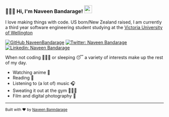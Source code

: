 ### 👨🏾‍💻 Hi, I'm Naveen Bandarage! <img src="https://media.giphy.com/media/hvRJCLFzcasrR4ia7z/giphy.gif" width="25px">

I love making things with code. US born/New Zealand raised, I am currently a third year software engineering student studying at the <a href="https://www.wgtn.ac.nz/">Victoria University of Wellington</a>

[![GitHub NaveenBandarage](https://img.shields.io/github/followers/NaveenBandarage?label=follow&style=social)](https://github.com/NaveenBandarage)
[![Twitter: Naveen Bandarage](https://img.shields.io/twitter/follow/NaveenBandarage?style=social)](https://twitter.com/naveenbandarage)
[![Linkedin: Naveen Bandarage](https://img.shields.io/badge/-NaveenBandarage-blue?style=flat-square&logo=Linkedin&logoColor=white&link=https://www.linkedin.com/in/NaveenBandarage/)](https://www.linkedin.com/in/NaveenBandarage/)

When not coding 👨🏾‍💻 or sleeping 😴 a variety of interests make up the rest of my day.

- Watching anime 🍜
- Reading 📖
- Listening to (a lot of) music 🎧
- Sweating it out at the gym 🏋🏾‍♀️ 
- Film and digital photography 📸

---
<div align="centre">
<sub>Built with ❤︎ by
  <a href="https://github.com/NaveenBandarage">Naveen Banndarage</a>
	</sub>
 </div>
